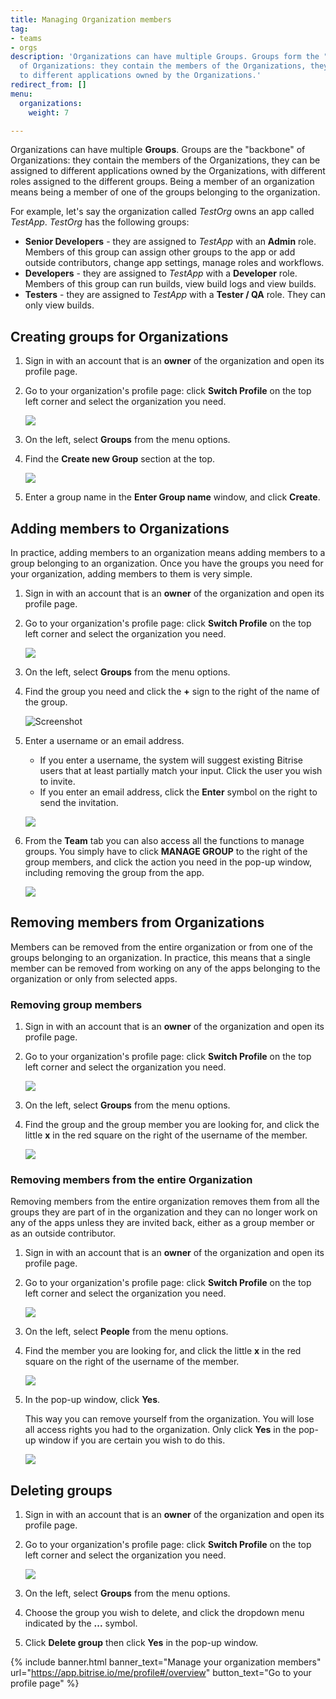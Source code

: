 ```yaml
---
title: Managing Organization members
tag:
- teams
- orgs
description: 'Organizations can have multiple Groups. Groups form the "backbones"
  of Organizations: they contain the members of the Organizations, they can be assigned
  to different applications owned by the Organizations.'
redirect_from: []
menu:
  organizations:
    weight: 7

---
```

Organizations can have multiple **Groups**. Groups are the "backbone" of Organizations: they contain the members of the Organizations, they can be assigned to different applications owned by the Organizations, with different roles assigned to the different groups. Being a member of an organization means being a member of one of the groups belonging to the organization.

For example, let's say the organization called _TestOrg_ owns an app called _TestApp_. _TestOrg_ has the following groups:

* **Senior Developers** - they are assigned to _TestApp_ with an **Admin** role. Members of this group can assign other groups to the app or add outside contributors, change app settings, manage roles and workflows.
* **Developers** - they are assigned to _TestApp_ with a **Developer** role. Members of this group can run builds, view build logs and view builds.
* **Testers** - they are assigned to _TestApp_ with a **Tester / QA** role. They can only view builds.

## Creating groups for Organizations

1. Sign in with an account that is an **owner** of the organization and open its profile page.
2. Go to your organization's profile page: click **Switch Profile** on the top left corner and select the organization you need.

   ![](/img/switch-profile-2.jpg)
3. On the left, select **Groups** from the menu options.
4. Find the **Create new Group** section at the top.

   ![](/img/enter-group-name.jpg)
5. Enter a group name in the **Enter Group name** window, and click **Create**.

## Adding members to Organizations

In practice, adding members to an organization means adding members to a group belonging to an organization. Once you have the groups you need for your organization, adding members to them is very simple.

1. Sign in with an account that is an **owner** of the organization and open its profile page.
2. Go to your organization's profile page: click **Switch Profile** on the top left corner and select the organization you need.

   ![](/img/switch-profile-2.jpg)
3. On the left, select **Groups** from the menu options.
4. Find the group you need and click the **+** sign to the right of the name of the group.

   ![Screenshot](/img/team-management/organization/group-name.png)
5. Enter a username or an email address.
   * If you enter a username, the system will suggest existing Bitrise users that at least partially match your input. Click the user you wish to invite.
   * If you enter an email address, click the **Enter** symbol on the right to send the invitation.

   ![](/img/test-group.jpg)
6. From the **Team** tab you can also access all the functions to manage groups. You simply have to click **MANAGE GROUP** to the right of the group members, and click the action you need in the pop-up window, including removing the group from the app.

   ![](/img/test-group-manage-group.png)

## Removing members from Organizations

Members can be removed from the entire organization or from one of the groups belonging to an organization. In practice, this means that a single member can be removed from working on any of the apps belonging to the organization or only from selected apps.

### Removing group members

1. Sign in with an account that is an **owner** of the organization and open its profile page.
2. Go to your organization's profile page: click **Switch Profile** on the top left corner and select the organization you need.

   ![](/img/switch-profile-2.jpg)
3. On the left, select **Groups** from the menu options.
4. Find the group and the group member you are looking for, and click the little **x** in the red square on the right of the username of the member.

   ![](/img/test-group-remove.jpg)

### Removing members from the entire Organization

Removing members from the entire organization removes them from all the groups they are part of in the organization and they can no longer work on any of the apps unless they are invited back, either as a group member or as an outside contributor.

1. Sign in with an account that is an **owner** of the organization and open its profile page.
2. Go to your organization's profile page: click **Switch Profile** on the top left corner and select the organization you need.

   ![](/img/switch-profile-1.jpg)
3. On the left, select **People** from the menu options.
4. Find the member you are looking for, and click the little **x** in the red square on the right of the username of the member.

   ![](/img/organization-remove-owner.jpg)
5. In the pop-up window, click **Yes**.

   This way you can remove yourself from the organization. You will lose all access rights you had to the organization. Only click **Yes** in the pop-up window if you are certain you wish to do this.

   ![](/img/are-you-sure-owner-remove.jpg)

## Deleting groups

1. Sign in with an account that is an **owner** of the organization and open its profile page.
2. Go to your organization's profile page: click **Switch Profile** on the top left corner and select the organization you need.

   ![](/img/switch-profile-2.jpg)
3. On the left, select **Groups** from the menu options.
4. Choose the group you wish to delete, and click the dropdown menu indicated by the **...** symbol.
5. Click **Delete group** then click **Yes** in the pop-up window.

{% include banner.html banner_text="Manage your organization members" url="https://app.bitrise.io/me/profile#/overview" button_text="Go to your profile page" %}